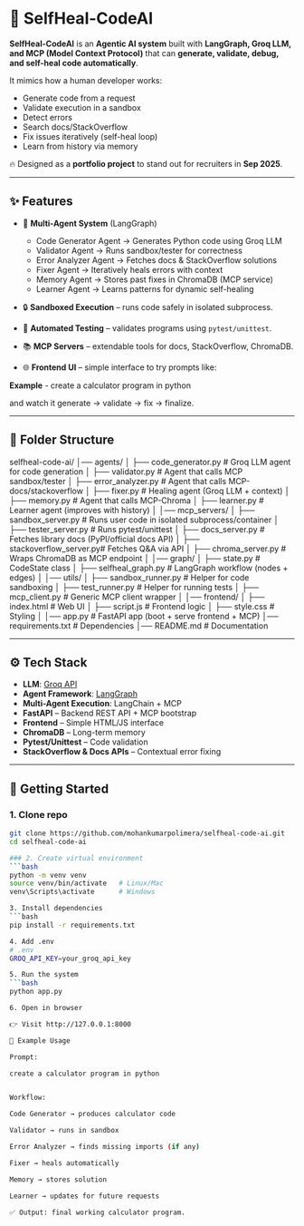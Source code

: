 # 🤖 SelfHeal-CodeAI  

**SelfHeal-CodeAI** is an **Agentic AI system** built with **LangGraph, Groq LLM, and MCP (Model Context Protocol)** that can **generate, validate, debug, and self-heal code automatically**.  

It mimics how a human developer works:  
- Generate code from a request  
- Validate execution in a sandbox  
- Detect errors  
- Search docs/StackOverflow  
- Fix issues iteratively (self-heal loop)  
- Learn from history via memory  

🔥 Designed as a **portfolio project** to stand out for recruiters in **Sep 2025**.  

---

## ✨ Features  

- 🧠 **Multi-Agent System** (LangGraph)  
  - Code Generator Agent → Generates Python code using Groq LLM  
  - Validator Agent → Runs sandbox/tester for correctness  
  - Error Analyzer Agent → Fetches docs & StackOverflow solutions  
  - Fixer Agent → Iteratively heals errors with context  
  - Memory Agent → Stores past fixes in ChromaDB (MCP service)  
  - Learner Agent → Learns patterns for dynamic self-healing  

- 🔒 **Sandboxed Execution** – runs code safely in isolated subprocess.  
- 🧪 **Automated Testing** – validates programs using `pytest/unittest`.  
- 📚 **MCP Servers** – extendable tools for docs, StackOverflow, ChromaDB.  
- 🌐 **Frontend UI** – simple interface to try prompts like:  

**Example** - create a calculator program in python

and watch it generate → validate → fix → finalize.  

---

## 📂 Folder Structure

selfheal-code-ai/
│── agents/
│ ├── code_generator.py # Groq LLM agent for code generation
│ ├── validator.py # Agent that calls MCP sandbox/tester
│ ├── error_analyzer.py # Agent that calls MCP-docs/stackoverflow
│ ├── fixer.py # Healing agent (Groq LLM + context)
│ ├── memory.py # Agent that calls MCP-Chroma
│ ├── learner.py # Learner agent (improves with history)
│
│── mcp_servers/
│ ├── sandbox_server.py # Runs user code in isolated subprocess/container
│ ├── tester_server.py # Runs pytest/unittest
│ ├── docs_server.py # Fetches library docs (PyPI/official docs API)
│ ├── stackoverflow_server.py# Fetches Q&A via API
│ ├── chroma_server.py # Wraps ChromaDB as MCP endpoint
│
│── graph/
│ ├── state.py # CodeState class
│ ├── selfheal_graph.py # LangGraph workflow (nodes + edges)
│
│── utils/
│ ├── sandbox_runner.py # Helper for code sandboxing
│ ├── test_runner.py # Helper for running tests
│ ├── mcp_client.py # Generic MCP client wrapper
│
│── frontend/
│ ├── index.html # Web UI
│ ├── script.js # Frontend logic
│ ├── style.css # Styling
│
│── app.py # FastAPI app (boot + serve frontend + MCP)
│── requirements.txt # Dependencies
│── README.md # Documentation


---

## ⚙️ Tech Stack  

- **LLM**: [Groq API](https://groq.com/)  
- **Agent Framework**: [LangGraph](https://python.langchain.com/docs/langgraph)  
- **Multi-Agent Execution**: LangChain + MCP  
- **FastAPI** – Backend REST API + MCP bootstrap  
- **Frontend** – Simple HTML/JS interface  
- **ChromaDB** – Long-term memory  
- **Pytest/Unittest** – Code validation  
- **StackOverflow & Docs APIs** – Contextual error fixing  

---

## 🚀 Getting Started  

### 1. Clone repo
```bash
git clone https://github.com/mohankumarpolimera/selfheal-code-ai.git
cd selfheal-code-ai

### 2. Create virtual environment
```bash
python -m venv venv
source venv/bin/activate   # Linux/Mac
venv\Scripts\activate      # Windows

3. Install dependencies
```bash
pip install -r requirements.txt

4. Add .env
# .env
GROQ_API_KEY=your_groq_api_key

5. Run the system
```bash
python app.py

6. Open in browser

👉 Visit http://127.0.0.1:8000

🧩 Example Usage

Prompt:

create a calculator program in python


Workflow:

Code Generator → produces calculator code

Validator → runs in sandbox

Error Analyzer → finds missing imports (if any)

Fixer → heals automatically

Memory → stores solution

Learner → updates for future requests

✅ Output: final working calculator program.